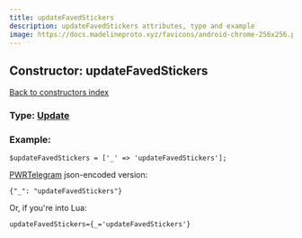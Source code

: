 ```yaml
---
title: updateFavedStickers
description: updateFavedStickers attributes, type and example
image: https://docs.madelineproto.xyz/favicons/android-chrome-256x256.png
---
```

## Constructor: updateFavedStickers  
[Back to constructors index](index.md)






### Type: [Update](../types/Update.md)


### Example:

```
$updateFavedStickers = ['_' => 'updateFavedStickers'];
```  

[PWRTelegram](https://pwrtelegram.xyz) json-encoded version:

```
{"_": "updateFavedStickers"}
```


Or, if you're into Lua:  


```
updateFavedStickers={_='updateFavedStickers'}

```



